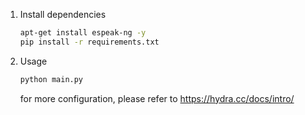 1. Install dependencies

   ```bash
   apt-get install espeak-ng -y
   pip install -r requirements.txt
   ```

2. Usage

    ```bash
    python main.py
    ```

    for more configuration, please refer to https://hydra.cc/docs/intro/